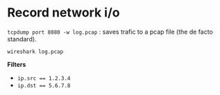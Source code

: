 # Record network i/o 
`tcpdump port 8080 -w log.pcap` : saves trafic to a pcap file (the de facto standard).

`wireshark log.pcap`

**Filters**
* `ip.src == 1.2.3.4`
* `ip.dst == 5.6.7.8`
